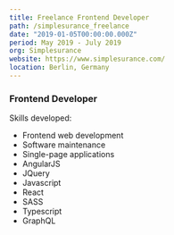 ```yaml
---
title: Freelance Frontend Developer
path: /simplesurance_freelance
date: "2019-01-05T00:00:00.000Z"
period: May 2019 - July 2019
org: Simplesurance
website: https://www.simplesurance.com/
location: Berlin, Germany
---
```

### Frontend Developer

Skills developed:

 * Frontend web development
 * Software maintenance
 * Single-page applications
 * AngularJS
 * JQuery
 * Javascript
 * React
 * SASS
 * Typescript
 * GraphQL